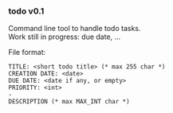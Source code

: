 ### todo v0.1 ###

Command line tool to handle todo tasks.  
Work still in progress: due date, ...

File format:  
 ```
TITLE: <short todo title> (* max 255 char *)
CREATION DATE: <date>
DUE DATE: <date if any, or empty>
PRIORITY: <int>
-
DESCRIPTION (* max MAX_INT char *)
 ```
